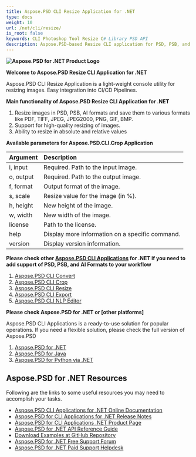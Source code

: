 ```yaml
---
title: Aspose.PSD CLI Resize Application for .NET
type: docs
weight: 10
url: /net/cli/resize/
is_root: false
keywords: CLI Photoshop Tool Resize C# Library PSD API
description: Aspose.PSD-based Resize CLI application for PSD, PSB, and AI File Formats. No-code CI/CD Automation. Supports resizing of images and saving them to various formats like PDF, TIFF, JPEG, JPEG2000, PNG, GIF, BMP. It does not require Adobe Photoshop or Adobe Illustrator to be installed and can be run from the console without additional code.
---
```


**![Aspose.PSD for .NET Product Logo](home_1.png)**

**Welcome to Aspose.PSD Resize CLI Application for .NET**

Aspose.PSD CLI Resize Application is a light-weight console utility for resizing images. Easy integration into CI/CD Pipelines.

**Main functionality of Aspose.PSD Resize CLI Application for .NET**

1. Resize images in PSD, PSB, AI formats and save them to various formats like PDF, TIFF, JPEG, JPEG2000, PNG, GIF, BMP.
2. Support for high-quality resizing of images.
3. Ability to resize in absolute and relative values

**Available parameters for Aspose.PSD.CLI.Crop Application**

| **Argument** | **Description**                           |
|:-------------|:------------------------------------------|
| i, input     | Required. Path to the input image.        |
| o, output    | Required. Path to the output image.       |
| f, format    | Output format of the image.               |
| s, scale     | Resize value for the image (in %).        |
| h, height    | New height of the image.                  |
| w, width     | New width of the image.                   |
| license      | Path to the license.                      |
| help         | Display more information on a specific command. |
| version      | Display version information.              |


**Please check other [Aspose.PSD CLI Applications](https://docs.aspose.com/psd/net/cli) for .NET if you need to add support of PSD, PSB, and AI Formats to your workflow**

1. [Aspose.PSD CLI Convert](/psd/net/cli/convert)
2. [Aspose.PSD CLI Crop](/psd/net/cli/crop)
3. [Aspose.PSD CLI Resize](/psd/net/cli/resize)
4. [Aspose.PSD CLI Export](/psd/net/cli/export)
5. [Aspose.PSD CLI NLP Editor](/psd/net/cli/nlp-editor)

**Please check Aspose.PSD for .NET or [other platforms]**

Aspose.PSD CLI Applications is a ready-to-use solution for popular operations. If you need a flexible solution, please check the full version of Aspose.PSD

1. [Aspose.PSD for .NET](https://releases.aspose.com/psd/net/)
2. [Aspose.PSD for Java](https://releases.aspose.com/psd/java/) 
3. [Aspose.PSD for Python via .NET](https://releases.aspose.com/psd/python-net/)

## **Aspose.PSD for .NET Resources**

Following are the links to some useful resources you may need to accomplish your tasks.

- [Aspose.PSD CLI Applications for .NET Online Documentation](/psd/net/cli/conversion)
- [Aspose.PSD for CLI Applications for .NET Release Notes](/psd/net/cli/conversion/release-notes/)
- [Aspose.PSD for CLI Applications .NET Product Page](https://products.aspose.com/psd/net/cli)
- [Aspose.PSD for .NET API Reference Guide](https://reference.aspose.com/net/psd)
- [Download Examples at GitHub Repository](https://github.com/aspose-psd/CLI-Applications)
- [Aspose.PSD for .NET Free Support Forum](https://forum.aspose.com/c/psd)
- [Aspose.PSD for .NET Paid Support Helpdesk](https://helpdesk.aspose.com/)
